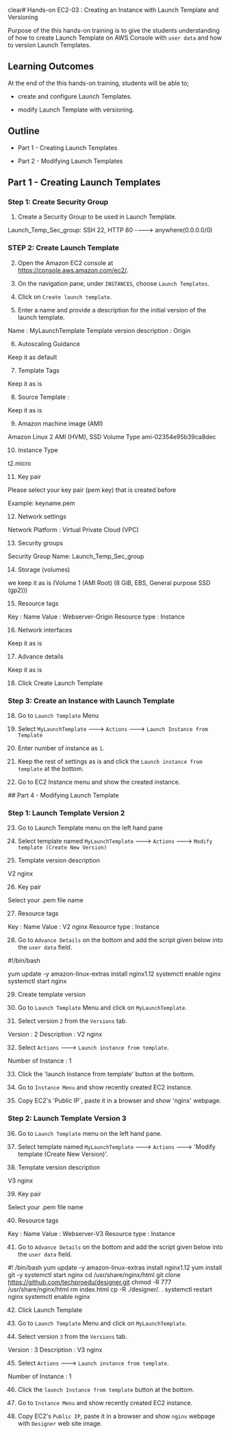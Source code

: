 clear# Hands-on EC2-03 : Creating an Instance with Launch Template and Versioning

Purpose of the this hands-on training is to give the students understanding of how to create Launch Template on AWS Console with `user data` and how to version Launch Templates.

## Learning Outcomes

At the end of the this hands-on training, students will be able to;

- create and configure Launch Templates.

- modify Launch Template with versioning.

## Outline

- Part 1 - Creating Launch Templates

- Part 2 - Modifying Launch Templates

## Part 1 - Creating Launch Templates

### Step 1: Create Security Group

1. Create a Security Group to be used in Launch Template.


Launch_Temp_Sec_group: SSH 22, HTTP 80 ----> anywhere(0.0.0.0/0)


### STEP 2: Create Launch Template

2. Open the Amazon EC2 console at https://console.aws.amazon.com/ec2/.

3. On the navigation pane, under `INSTANCES`, choose `Launch Templates`.

4. Click on `Create launch template`.

5. Enter a name and provide a description for the initial version of the launch template.


Name                         : MyLaunchTemplate
Template version description : Origin


6. Autoscaling Guidance


Keep it as default


7. Template Tags


Keep it as is


8. Source Template :


Keep it as is


9. Amazon machine image (AMI)


Amazon Linux 2 AMI (HVM), SSD Volume Type
ami-02354e95b39ca8dec

10. Instance Type


t2.micro


11. Key pair

Please select your key pair (pem key) that is created before

Example: keyname.pem


12. Network settings


Network Platform : Virtual Private Cloud (VPC)


13. Security groups


Security Group Name: Launch_Temp_Sec_group


14. Storage (volumes)


we keep it as is  (Volume 1 (AMI Root) (8 GiB, EBS, General purpose SSD (gp2)))


15. Resource tags


Key             : Name
Value           : Webserver-Origin
Resource type   : Instance


16. Network interfaces


Keep it as is


17. Advance details


Keep it as is

18. Click Create Launch Template


### Step 3: Create an Instance with Launch Template

18. Go to `Launch Template` Menu

19. Select `MyLaunchTemplate` ---> `Actions` ---> `Launch Instance from Template`

20. Enter number of instance as `1`.

21. Keep the rest of settings as is and click the `Launch instance from template` at the bottom.

22. Go to EC2 Instance menu and show the created instance.

## Part 4 - Modifying Launch Template

### Step 1: Launch Template Version 2

23. Go to Launch Template menu on the left hand pane

24. Select template named `MyLaunchTemplate` ---> `Actions` ---> `Modify template (Create New Version)`

25. Template version description


V2 nginx


26. Key pair


Select your .pem file name


27. Resource tags


Key             : Name
Value           : V2 nginx
Resource type   : Instance


28. Go to `Advance Details` on the bottom and add the script given below into the `user data` field.


#!/bin/bash

yum update -y
amazon-linux-extras install nginx1.12
systemctl enable nginx
systemctl start nginx

29. Create template version

30. Go to `Launch Template` Menu and click on `MyLaunchTemplate`.

31. Select version `2` from the `Versions` tab.


Version         : 2
Description     : V2 nginx


32. Select `Actions` ---> `Launch instance from template`.


Number of Instance : 1


33. Click the 'launch Instance from template' button at the bottom.

34. Go to `Instance Menu` and show recently created EC2 instance.

35. Copy EC2's 'Public IP`, paste it in a browser and show 'nginx' webpage.

### Step 2: Launch Template Version 3

36. Go to `Launch Template` menu on the left hand pane.

37. Select template named `MyLaunchTemplate` ---> `Actions` ---> 'Modify template (Create New Version)'.

38.  Template version description


V3 nginx


39. Key pair


Select your .pem file name


40. Resource tags


Key             : Name
Value           : Webserver-V3
Resource type   : Instance


41. Go to `Advance Details` on the bottom and add the script given below into the `user data` field.


#! /bin/bash
yum update -y
amazon-linux-extras install nginx1.12
yum install git -y
systemctl start nginx
cd /usr/share/nginx/html
git clone https://github.com/techproedu/designer.git
chmod -R 777 /usr/share/nginx/html
rm index.html
cp -R ./designer/. .
systemctl restart nginx
systemctl enable nginx

42. Click Launch Template

43. Go to `Launch Template` Menu and click on `MyLaunchTemplate`.

44. Select version `3` from the `Versions` tab.


Version         : 3
Description     : V3 nginx


45. Select `Actions` ---> `Launch instance from template`.


Number of Instance : 1


46. Click the `launch Instance from template` button at the bottom.

47. Go to `Instance Menu` and show recently created EC2 instance.

48. Copy EC2's `Public IP`, paste it in a browser and show `nginx` webpage with `Designer` web site image.
